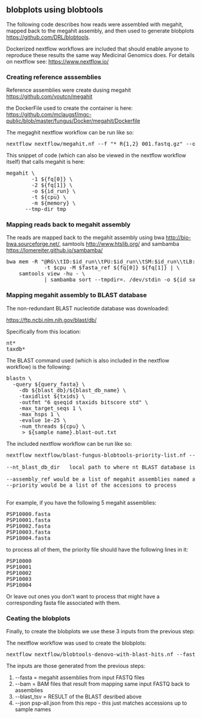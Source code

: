<h2>blobplots using blobtools</h2>

The following code describes how reads were assembled with megahit, mapped back to the megahit assembly, and then used to generate blobplots https://github.com/DRL/blobtools.

Dockerized nextflow workflows are included that should enable anyone to reproduce these results the same way Medicinal Genomics does.
For details on nextflow see:
https://www.nextflow.io/

<h3>Creating reference asssemblies</h3>

Reference assemblies were create dusing megahit https://github.com/voutcn/megahit

the DockerFile used to create the container is here: https://github.com/mclaugsf/mgc-public/blob/master/fungus/Docker/megahit/Dockerfile

The megaghit nextflow workflow can be run like so:

<pre>
nextflow nextflow/megahit.nf --f "*_R{1,2}_001.fastq.gz" --out_dir out
</pre>

This snippet of code (which can also be viewed in the nextflow workflow itself) that calls megahit is here:

<pre>
megahit \
    	-1 ${fq[0]} \
    	-2 ${fq[1]} \
    	-o ${id_run} \
    	-t ${cpu} \
    	-m ${memory} \
      --tmp-dir tmp
</pre>

<h3>Mapping reads back to megahit assembly</h3>

The reads are mapped back to the megahit assembly using bwa http://bio-bwa.sourceforge.net/, samtools http://www.htslib.org/ and sambamba https://lomereiter.github.io/sambamba/

<pre>
bwa mem -R "@RG\\tID:$id_run\\tPU:$id_run\\tSM:$id_run\\tLB:$id_run\\tPL:illumina" \
            -t $cpu -M $fasta_ref ${fq[0]} ${fq[1]} | \
    samtools view -hu - \
            | sambamba sort --tmpdir=. /dev/stdin -o ${id_sample}.bam
</pre>

<h3>Mapping megahit assembly to BLAST database</h3>

The non-redundant BLAST nucleotide database was downloaded:

https://ftp.ncbi.nlm.nih.gov/blast/db/

Specifically from this location:
<pre>
nt*
taxdb*
</pre>

The BLAST command used (which is also included in the nextflow workflow) is the following:

<pre>
blastn \
  -query ${query_fasta} \
	-db ${blast_db}/${blast_db_name} \
	-taxidlist ${txids} \
	-outfmt "6 qseqid staxids bitscore std" \
	-max_target_seqs 1 \
	-max_hsps 1 \
	-evalue 1e-25 \
	-num_threads ${cpu} \
	 > ${sample_name}.blast-out.txt
</pre>

The included nextflow workflow can be run like so:

<pre>
nextflow nextflow/blast-fungus-blobtools-priority-list.nf --assembly_ref PSP*.fasta --out_dir out --nt_blast_db_dir /NGS/blast-nt/ --blast_db_name nt --txids txids/bacteria-and-fungi.txids --filter true --priority accessions-to-process.txt

--nt_blast_db_dir   local path to where nt BLAST database is downloaded to

--assembly_ref would be a list of megahit assemblies named as PSP*.fasta
--priority would be a list of the accesions to process 

</pre>
For example, if you have the following 5 megahit assemblies:
<pre>
PSP10000.fasta
PSP10001.fasta
PSP10002.fasta
PSP10003.fasta
PSP10004.fasta
</pre>

to process all of them, the priority file should have the following lines in it:

<pre>
PSP10000
PSP10001
PSP10002
PSP10003
PSP10004
</pre>

Or leave out ones you don't want to process that might have a corresponding fasta file associated with them.

<h3>Ceating the blobplots</h3>

Finally, to create the blobplots we use these 3 inputs from the previous step:

The nextflow workflow was used to create the blobplots:

<pre>
nextflow nextflow/blobtools-denovo-with-blast-hits.nf --fasta '../megahit/fasta/*.fasta' --bam '../megahit/bam/*.bam' --blast_tsv 'blast-bacteria-fungi/out/blast-nt/*.blast-out.txt' --json psp-all.json --out_dir out
</pre>

The inputs are those generated from the previous steps:

1. --fasta = megahit assemblies from input FASTQ files
2. --bam = BAM files that result from mapping same input FASTQ back to assemblies
3. --blast_tsv = RESULT of the BLAST desribed above
4. --json psp-all.json from this repo - this just matches accessions up to sample names

